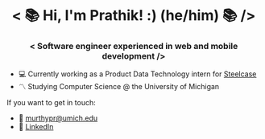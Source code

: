 <h1 align="center"> < 📚 Hi, I'm Prathik! :) (he/him) 📚 /> </h1> 
  
<h3 align="center">< Software engineer experienced in web and mobile development /></h3>

* 💻 Currently working as a Product Data Technology intern for [Steelcase](https://www.steelcase.com/) 
* 〽️ Studying Computer Science @ the University of Michigan

If you want to get in touch:

- 📧 murthypr@umich.edu
- 💼 [LinkedIn](https://www.linkedin.com/in/prathik-murthy-a82b5b67/)

<!---
prathikmurthy/prathikmurthy is a ✨ special ✨ repository because its `README.md` (this file) appears on your GitHub profile.
You can click the Preview link to take a look at your changes.
--->
